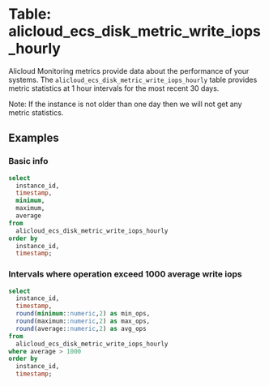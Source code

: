 # Table: alicloud_ecs_disk_metric_write_iops_hourly

Alicloud Monitoring metrics provide data about the performance of your systems. The `alicloud_ecs_disk_metric_write_iops_hourly` table provides metric statistics at 1 hour intervals for the most recent 30 days.

Note: If the instance is not older than one day then we will not get any metric statistics.

## Examples

### Basic info

```sql
select
  instance_id,
  timestamp,
  minimum,
  maximum,
  average
from
  alicloud_ecs_disk_metric_write_iops_hourly
order by
  instance_id,
  timestamp;
```

### Intervals where operation exceed 1000 average write iops

```sql
select
  instance_id,
  timestamp,
  round(minimum::numeric,2) as min_ops,
  round(maximum::numeric,2) as max_ops,
  round(average::numeric,2) as avg_ops
from
  alicloud_ecs_disk_metric_write_iops_hourly
where average > 1000
order by
  instance_id,
  timestamp;
```